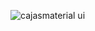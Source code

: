 ![cajasmaterial ui](https://user-images.githubusercontent.com/27843359/106984243-f2de6e80-6745-11eb-8131-391ff8d5a9e0.png)
